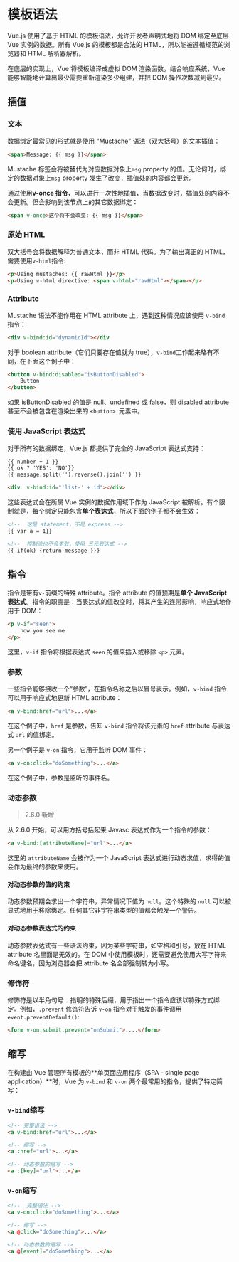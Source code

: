 # 模板语法

Vue.js 使用了基于 HTML 的模板语法，允许开发者声明式地将 DOM 绑定至底层 Vue 实例的数据。所有 Vue.js 的模板都是合法的 HTML，所以能被遵循规范的浏览器和 HTML 解析器解析。

在底层的实现上，Vue 将模板编译成虚拟 DOM 渲染函数。结合响应系统，Vue 能够智能地计算出最少需要重新渲染多少组建，并把 DOM 操作次数减到最少。

## 插值

### 文本

数据绑定最常见的形式就是使用 "Mustache" 语法（双大括号）的文本插值：

```html
<span>Message: {{ msg }}</span>
```

Mustache 标签会将被替代为对应数据对象上`msg` property 的值。无论何时，绑定的数据对象上`msg` property 发生了改变，插值处的内容都会更新。

通过使用**v-once 指令**，可以进行一次性地插值，当数据改变时，插值处的内容不会更新。但会影响到该节点上的其它数据绑定：

```html
<span v-once>这个将不会改变: {{ msg }}</span>
```

### 原始 HTML

双大括号会将数据解释为普通文本，而非 HTML 代码。为了输出真正的 HTML，需要使用`v-html`指令:

```html
<p>Using mustaches: {{ rawHtml }}</p>
<p>Using v-html directive: <span v-html="rawHtml"></span></p>
```

### Attribute

Mustache 语法不能作用在 HTML attribute 上，遇到这种情况应该使用 `v-bind` 指令：

```html
<div v-bind:id="dynamicId"></div
```

对于 boolean attribute（它们只要存在值就为 true），`v-bind`工作起来略有不同，在下面这个例子中：

```html
<button v-bind:disabled="isButtonDisabled">
    Button
</button>
```

如果 isButtonDisabled 的值是 null、undefined 或 false，则 disabled attribute 甚至不会被包含在渲染出来的 `<button> `元素中。

### 使用 JavaScript 表达式

对于所有的数据绑定，Vue.js 都提供了完全的 JavaScript 表达式支持：

```html
{{ number + 1 }}
{{ ok ? 'YES': 'NO'}}
{{ message.split('').reverse().join('') }}

<div  v-bind:id="'list-' + id"></div>
```

这些表达式会在所属 Vue 实例的数据作用域下作为 JavaScript 被解析。有个限制就是，每个绑定只能包含**单个表达式**，所以下面的例子都不会生效：

```html
<!--  这是 statement，不是 express -->
{{ var a = 1}}

<!--  控制流也不会生效，使用 三元表达式 -->
{{ if(ok) {return message }}}
```

## 指令

指令是带有`v-`前缀的特殊 attribute。指令 attribute 的值预期是**单个 JavaScript 表达式**。指令的职责是：当表达式的值改变时，将其产生的连带影响，响应式地作用于 DOM：

```html
<p v-if="seen">
    now you see me
</p>
```

这里，`v-if` 指令将根据表达式 `seen` 的值来插入或移除 `<p>` 元素。

### 参数

一些指令能够接收一个“参数”，在指令名称之后以冒号表示。例如，`v-bind` 指令可以用于响应式地更新 HTML attribute：

```html
<a v-bind:href="url">...</a>
```

在这个例子中，`href` 是参数，告知 `v-bind` 指令将该元素的 `href` attribute 与表达式 `url` 的值绑定。

另一个例子是 `v-on` 指令，它用于监听 DOM 事件：

```html
<a v-on:click="doSomething">...</a>
```

在这个例子中，参数是监听的事件名。

### 动态参数

> 2.6.0 新增

从 2.6.0 开始，可以用方括号括起来 Javasc 表达式作为一个指令的参数：

```html
<a v-bind:[attributeName]="url">...</a>
```

这里的 `attributeName` 会被作为一个 JavaScript 表达式进行动态求值，求得的值会作为最终的参数来使用。

#### 对动态参数的值的约束

动态参数预期会求出一个字符串，异常情况下值为 `null`。这个特殊的 `null` 可以被显式地用于移除绑定。任何其它非字符串类型的值都会触发一个警告。

#### 对动态参数表达式的约束

动态参数表达式有一些语法约束，因为某些字符串，如空格和引号，放在 HTML attribute 名里面是无效的。在 DOM 中使用模板时，还需要避免使用大写字符来命名键名，因为浏览器会把 attribute 名全部强制转为小写。

### 修饰符

修饰符是以半角句号 `.` 指明的特殊后缀，用于指出一个指令应该以特殊方式绑定。例如，`.prevent` 修饰符告诉 `v-on` 指令对于触发的事件调用 `event.preventDefault()`:

```html
<form v-on:submit.prevent="onSubmit">....</form>
```

## 缩写

在构建由 Vue 管理所有模板的**单页面应用程序（SPA - single page application）**时，Vue 为 `v-bind` 和 `v-on` 两个最常用的指令，提供了特定简写：

### `v-bind`缩写

```html
<!-- 完整语法 -->
<a v-bind:href="url">...</a>

<!-- 缩写 -->
<a :href="url">...</a>

<!-- 动态参数的缩写 -->
<a :[key]="url">...</a>
```

### `v-on`缩写

```html
<!--  完整语法 -->
<a v-on:click="doSomething">...</a>

<!-- 缩写 -->
<a @click="doSomething">...</a>

<!-- 动态参数的缩写 -->
<a @[event]="doSomething">...</a>
```

